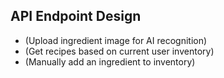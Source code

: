 ## API Endpoint Design
-  (Upload ingredient image for AI recognition)
-  (Get recipes based on current user inventory)
-  (Manually add an ingredient to inventory)
